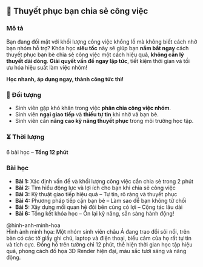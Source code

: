 ## 📌 Thuyết phục bạn chia sẻ công việc

### Mô tả  
Bạn đang đối mặt với khối lượng công việc khổng lồ mà không biết cách nhờ bạn nhóm hỗ trợ? Khóa học **siêu tốc** này sẽ giúp bạn **nắm bắt ngay** cách thuyết phục bạn bè chia sẻ công việc một cách hiệu quả, **không cần lý thuyết dài dòng**. **Giải quyết vấn đề ngay lập tức**, tiết kiệm thời gian và tối ưu hóa hiệu suất làm việc nhóm!

**Học nhanh, áp dụng ngay, thành công tức thì!**

### 🎯 Đối tượng  
- Sinh viên gặp khó khăn trong việc **phân chia công việc nhóm**.  
- Sinh viên **ngại giao tiếp** và **thiếu tự tin** khi nhờ vả bạn bè.  
- Sinh viên cần **nâng cao kỹ năng thuyết phục** trong môi trường học tập.  

### ⏳ Thời lượng  
6 bài học – **Tổng 12 phút**

### Bài học  
- **Bài 1:** Xác định vấn đề và khối lượng công việc cần chia sẻ trong 2 phút  
- **Bài 2:** Tìm hiểu động lực và lợi ích cho bạn khi chia sẻ công việc  
- **Bài 3:** Kỹ thuật giao tiếp hiệu quả – Tự tin, rõ ràng và thuyết phục  
- **Bài 4:** Phương pháp tiếp cận bạn bè – Làm sao để bạn không từ chối  
- **Bài 5:** Xây dựng mối quan hệ đôi bên cùng có lợi – Cộng tác lâu dài  
- **Bài 6:** Tổng kết khóa học – Ôn lại kỹ năng, sẵn sàng hành động!

@hinh-anh-minh-hoa  
Hình ảnh minh họa: Một nhóm sinh viên châu Á đang trao đổi sôi nổi, trên bàn có các tờ giấy ghi chú, laptop và điện thoại, biểu cảm của họ rất tự tin và tích cực. Đồng hồ trên tường chỉ 12 phút, thể hiện thời gian học tập hiệu quả, phong cách đồ họa 3D Render hiện đại, màu sắc tươi sáng và năng động.